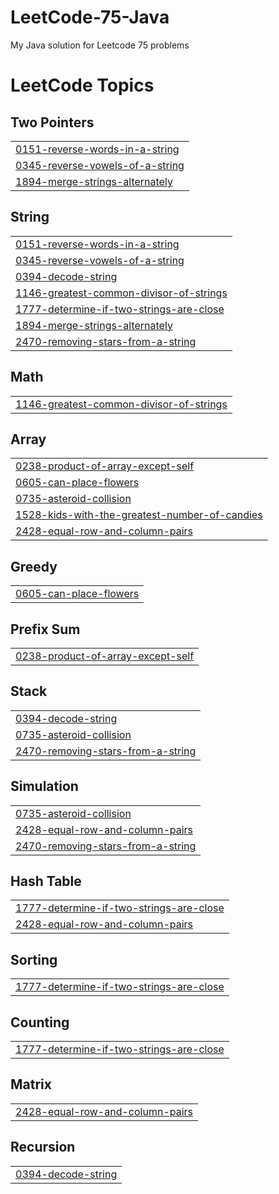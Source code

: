 # LeetCode-75-Java
My Java solution for Leetcode 75 problems 

<!---LeetCode Topics Start-->
# LeetCode Topics
## Two Pointers
|  |
| ------- |
| [0151-reverse-words-in-a-string](https://github.com/SanthiyaNehru/LeetCode-75-Java/tree/master/0151-reverse-words-in-a-string) |
| [0345-reverse-vowels-of-a-string](https://github.com/SanthiyaNehru/LeetCode-75-Java/tree/master/0345-reverse-vowels-of-a-string) |
| [1894-merge-strings-alternately](https://github.com/SanthiyaNehru/LeetCode-75-Java/tree/master/1894-merge-strings-alternately) |
## String
|  |
| ------- |
| [0151-reverse-words-in-a-string](https://github.com/SanthiyaNehru/LeetCode-75-Java/tree/master/0151-reverse-words-in-a-string) |
| [0345-reverse-vowels-of-a-string](https://github.com/SanthiyaNehru/LeetCode-75-Java/tree/master/0345-reverse-vowels-of-a-string) |
| [0394-decode-string](https://github.com/SanthiyaNehru/LeetCode-75-Java/tree/master/0394-decode-string) |
| [1146-greatest-common-divisor-of-strings](https://github.com/SanthiyaNehru/LeetCode-75-Java/tree/master/1146-greatest-common-divisor-of-strings) |
| [1777-determine-if-two-strings-are-close](https://github.com/SanthiyaNehru/LeetCode-75-Java/tree/master/1777-determine-if-two-strings-are-close) |
| [1894-merge-strings-alternately](https://github.com/SanthiyaNehru/LeetCode-75-Java/tree/master/1894-merge-strings-alternately) |
| [2470-removing-stars-from-a-string](https://github.com/SanthiyaNehru/LeetCode-75-Java/tree/master/2470-removing-stars-from-a-string) |
## Math
|  |
| ------- |
| [1146-greatest-common-divisor-of-strings](https://github.com/SanthiyaNehru/LeetCode-75-Java/tree/master/1146-greatest-common-divisor-of-strings) |
## Array
|  |
| ------- |
| [0238-product-of-array-except-self](https://github.com/SanthiyaNehru/LeetCode-75-Java/tree/master/0238-product-of-array-except-self) |
| [0605-can-place-flowers](https://github.com/SanthiyaNehru/LeetCode-75-Java/tree/master/0605-can-place-flowers) |
| [0735-asteroid-collision](https://github.com/SanthiyaNehru/LeetCode-75-Java/tree/master/0735-asteroid-collision) |
| [1528-kids-with-the-greatest-number-of-candies](https://github.com/SanthiyaNehru/LeetCode-75-Java/tree/master/1528-kids-with-the-greatest-number-of-candies) |
| [2428-equal-row-and-column-pairs](https://github.com/SanthiyaNehru/LeetCode-75-Java/tree/master/2428-equal-row-and-column-pairs) |
## Greedy
|  |
| ------- |
| [0605-can-place-flowers](https://github.com/SanthiyaNehru/LeetCode-75-Java/tree/master/0605-can-place-flowers) |
## Prefix Sum
|  |
| ------- |
| [0238-product-of-array-except-self](https://github.com/SanthiyaNehru/LeetCode-75-Java/tree/master/0238-product-of-array-except-self) |
## Stack
|  |
| ------- |
| [0394-decode-string](https://github.com/SanthiyaNehru/LeetCode-75-Java/tree/master/0394-decode-string) |
| [0735-asteroid-collision](https://github.com/SanthiyaNehru/LeetCode-75-Java/tree/master/0735-asteroid-collision) |
| [2470-removing-stars-from-a-string](https://github.com/SanthiyaNehru/LeetCode-75-Java/tree/master/2470-removing-stars-from-a-string) |
## Simulation
|  |
| ------- |
| [0735-asteroid-collision](https://github.com/SanthiyaNehru/LeetCode-75-Java/tree/master/0735-asteroid-collision) |
| [2428-equal-row-and-column-pairs](https://github.com/SanthiyaNehru/LeetCode-75-Java/tree/master/2428-equal-row-and-column-pairs) |
| [2470-removing-stars-from-a-string](https://github.com/SanthiyaNehru/LeetCode-75-Java/tree/master/2470-removing-stars-from-a-string) |
## Hash Table
|  |
| ------- |
| [1777-determine-if-two-strings-are-close](https://github.com/SanthiyaNehru/LeetCode-75-Java/tree/master/1777-determine-if-two-strings-are-close) |
| [2428-equal-row-and-column-pairs](https://github.com/SanthiyaNehru/LeetCode-75-Java/tree/master/2428-equal-row-and-column-pairs) |
## Sorting
|  |
| ------- |
| [1777-determine-if-two-strings-are-close](https://github.com/SanthiyaNehru/LeetCode-75-Java/tree/master/1777-determine-if-two-strings-are-close) |
## Counting
|  |
| ------- |
| [1777-determine-if-two-strings-are-close](https://github.com/SanthiyaNehru/LeetCode-75-Java/tree/master/1777-determine-if-two-strings-are-close) |
## Matrix
|  |
| ------- |
| [2428-equal-row-and-column-pairs](https://github.com/SanthiyaNehru/LeetCode-75-Java/tree/master/2428-equal-row-and-column-pairs) |
## Recursion
|  |
| ------- |
| [0394-decode-string](https://github.com/SanthiyaNehru/LeetCode-75-Java/tree/master/0394-decode-string) |
<!---LeetCode Topics End-->